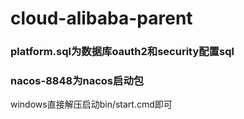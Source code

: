 # cloud-alibaba-parent

### platform.sql为数据库oauth2和security配置sql
 
### nacos-8848为nacos启动包 
windows直接解压启动bin/start.cmd即可 
